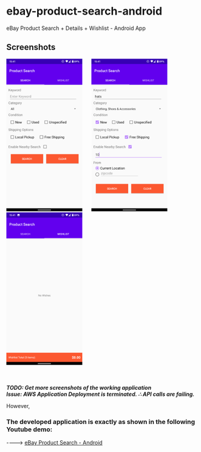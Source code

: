 # ebay-product-search-android
eBay Product Search + Details + Wishlist - Android App


## Screenshots

<div style="display:flex, flex-direction: row, justify-content: space-between, width: 1200px">
<img style="margin-right: 20px" src="https://github.com/avikola/ebay-product-search-android/blob/master/screenshots/search.png" alt="search" width="200"/>
<img style="margin-right: 20px" src="https://github.com/avikola/ebay-product-search-android/blob/master/screenshots/search_expanded.png" alt="search expanded" width="200"/>
<img style="margin-right: 20px" src="https://github.com/avikola/ebay-product-search-android/blob/master/screenshots/wishlist.png" alt="wishlist" width="200"/>
</div>

<br/>
<br/>

***TODO: Get more screenshots of the working application***\
***Issue: AWS Application Deployment is terminated. ∴ API calls are failing.***



However,



### The developed application is exactly as shown in the following Youtube demo:

----> <a target=_blank href="https://www.youtube.com/watch?v=_RpseDGV6I8">eBay Product Search - Android</a>
